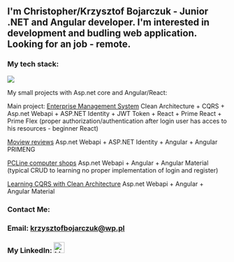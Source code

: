 <h2>I'm Christopher/Krzysztof Bojarczuk - Junior .NET and Angular developer. I'm interested in development and budling web application. Looking for an job - remote.</h2>

<h3> My tech stack: </h1>
<p align="left">
  <a href="https://skillicons.dev">
    <img src="https://skillicons.dev/icons?i=cs,dotnet,ts,angular,vscode,visualstudio,html,git,windows" />
 </a>
</p>

My small projects with Asp.net core and Angular/React:

 Main project:
 [Enterprise Management System](https://github.com/KrzysztofBojarczuk/EMS)  Clean Architecture + CQRS + Asp.net Webapi + ASP.NET Identity + JWT Token + React + Prime React + Prime Flex (proper authorization/authentication after login user has acces to his resources - beginner React)

 [Moview reviews](https://github.com/KrzysztofBojarczuk/movie-reviews) Asp.net Webapi + ASP.NET Identity + Angular + Angular PRIMENG 

 [PCLine computer shops](https://github.com/KrzysztofBojarczuk/PCLine-computer-shops) Asp.net Webapi + Angular + Angular Material (typical CRUD to learning no proper implementation of login and register)

 [Learning CQRS with Clean Architecture](https://github.com/KrzysztofBojarczuk/Learning-cqrs) Asp.net Webapi + Angular + Angular Material 

<h3>Contact Me:</h3>
 <h3>Email:
 <a href="mailto:krzysztofbojarczuk@wp.pl">krzysztofbojarczuk@wp.pl</a>
</h3>
 <h3>My LinkedIn:
    <a href="https://www.linkedin.com/in/krzysztof-bojarczuk-b23872b9/">
       <img class="linkedin-logo" src="https://skillicons.dev/icons?i=linkedin" alt="LinkedIn Logo" width="25" />
    </a>
</h3>
